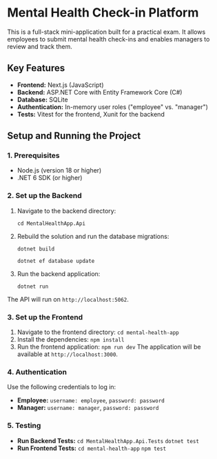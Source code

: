 # Mental Health Check-in Platform

This is a full-stack mini-application built for a practical exam. It allows employees to submit mental health check-ins and enables managers to review and track them.

## Key Features
- **Frontend:** Next.js (JavaScript)
- **Backend:** ASP.NET Core with Entity Framework Core (C#)
- **Database:** SQLite
- **Authentication:** In-memory user roles ("employee" vs. "manager")
- **Tests:** Vitest for the frontend, Xunit for the backend

## Setup and Running the Project

### 1. Prerequisites
- Node.js (version 18 or higher)
- .NET 6 SDK (or higher)

### 2. Set up the Backend
1. Navigate to the backend directory:

   `cd MentalHealthApp.Api`
3. Rebuild the solution and run the database migrations:

   `dotnet build`
   
   `dotnet ef database update`
4. Run the backend application:

    `dotnet run`

The API will run on `http://localhost:5062`.

### 3. Set up the Frontend
1. Navigate to the frontend directory:
   `cd mental-health-app`
2. Install the dependencies:
   `npm install`
3. Run the frontend application:
   `npm run dev`
The application will be available at `http://localhost:3000`.

### 4. Authentication
Use the following credentials to log in:
- **Employee:** `username: employee`, `password: password`
- **Manager:** `username: manager`, `password: password`

### 5. Testing
- **Run Backend Tests:**
  `cd MentalHealthApp.Api.Tests`
  `dotnet test`
- **Run Frontend Tests:**
  `cd mental-health-app`
  `npm test`
